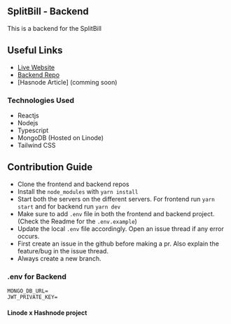## SplitBill - Backend

This is a backend for the SplitBill

## Useful Links

- [Live Website](https://split-bill-frontend.vercel.app/)
- [Backend Repo](https://github.com/rushilp2311/SplitBill-frontend)
- [Hasnode Article] (comming soon)

### Technologies Used

- Reactjs
- Nodejs
- Typescript
- MongoDB (Hosted on Linode)
- Tailwind CSS



## Contribution Guide
- Clone the frontend and backend repos
- Install the `node_modules` with `yarn install`
- Start both the servers on the different servers. For frontend run `yarn start` and for backend run `yarn dev`
- Make sure to add `.env` file in both the frontend and backend project. (Check the Readme for the `.env.example`)
- Update the local `.env` file accordingly. Open an issue thread if any error occurs.
- First create an issue in the github before making a pr. Also explain the feature/bug in the issue thread.
- Always create a new branch. 

### .env for Backend

```
MONGO_DB_URL=
JWT_PRIVATE_KEY=
```

#### Linode x Hashnode project
